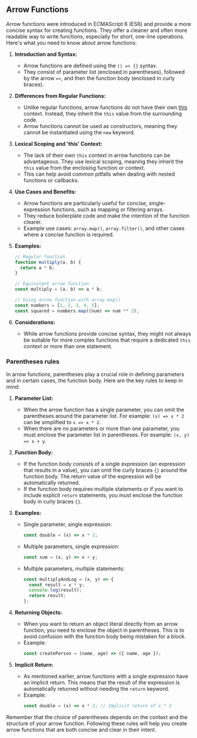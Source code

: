 ## Arrow Functions

Arrow functions were introduced in ECMAScript 6 (ES6) and provide a more concise syntax for creating functions. They offer a cleaner and often more readable way to write functions, especially for short, one-line operations. Here's what you need to know about arrow functions:

1. **Introduction and Syntax:**

   - Arrow functions are defined using the `() => {}` syntax.
   - They consist of parameter list (enclosed in parentheses), followed by the arrow `=>`, and then the function body (enclosed in curly braces).

2. **Differences from Regular Functions:**

   - Unlike regular functions, arrow functions do not have their own [this](https://developer.mozilla.org/en-US/docs/Web/JavaScript/Reference/Operators/this) context. Instead, they inherit the `this` value from the surrounding code.
   - Arrow functions cannot be used as constructors, meaning they cannot be instantiated using the `new` keyword.

3. **Lexical Scoping and 'this' Context:**

   - The lack of their own `this` context in arrow functions can be advantageous. They use lexical scoping, meaning they inherit the `this` value from the enclosing function or context.
   - This can help avoid common pitfalls when dealing with nested functions or callbacks.

4. **Use Cases and Benefits:**

   - Arrow functions are particularly useful for concise, single-expression functions, such as mapping or filtering arrays.
   - They reduce boilerplate code and make the intention of the function clearer.
   - Example use cases: `array.map()`, `array.filter()`, and other cases where a concise function is required.

5. **Examples:**

   ```javascript
   // Regular function
   function multiply(a, b) {
     return a * b;
   }

   // Equivalent arrow function
   const multiply = (a, b) => a * b;

   // Using arrow function with array.map()
   const numbers = [1, 2, 3, 4, 5];
   const squared = numbers.map((num) => num ** 2);
   ```

6. **Considerations:**
   - While arrow functions provide concise syntax, they might not always be suitable for more complex functions that require a dedicated `this` context or more than one statement.

### Parentheses rules

In arrow functions, parentheses play a crucial role in defining parameters and in certain cases, the function body. Here are the key rules to keep in mind:

1. **Parameter List:**

   - When the arrow function has a single parameter, you can omit the parentheses around the parameter list. For example: `(x) => x * 2` can be simplified to `x => x * 2`.
   - When there are no parameters or more than one parameter, you must enclose the parameter list in parentheses. For example: `(x, y) => x + y`.

2. **Function Body:**

   - If the function body consists of a single expression (an expression that results in a value), you can omit the curly braces `{}` around the function body. The return value of the expression will be automatically returned.
   - If the function body requires multiple statements or if you want to include explicit `return` statements, you must enclose the function body in curly braces `{}`.

3. **Examples:**

   - Single parameter, single expression:
     ```javascript
     const double = (x) => x * 2;
     ```
   - Multiple parameters, single expression:
     ```javascript
     const sum = (x, y) => x + y;
     ```
   - Multiple parameters, multiple statements:
     ```javascript
     const multiplyAndLog = (x, y) => {
       const result = x * y;
       console.log(result);
       return result;
     };
     ```

4. **Returning Objects:**

   - When you want to return an object literal directly from an arrow function, you need to enclose the object in parentheses. This is to avoid confusion with the function body being mistaken for a block.
   - Example:
     ```javascript
     const createPerson = (name, age) => ({ name, age });
     ```

5. **Implicit Return:**
   - As mentioned earlier, arrow functions with a single expression have an implicit return. This means that the result of the expression is automatically returned without needing the `return` keyword.
   - Example:
     ```javascript
     const double = (x) => x * 2; // Implicit return of x * 2
     ```

Remember that the choice of parentheses depends on the context and the structure of your arrow function. Following these rules will help you create arrow functions that are both concise and clear in their intent.
